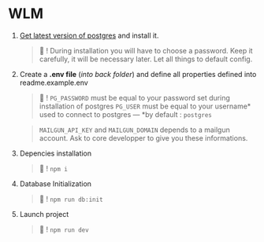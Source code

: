 # WLM

1.  [Get latest version of postgres](https://www.enterprisedb.com/downloads/postgres-postgresql-downloads) and install it.

    > :rice: !
    > During installation you will have to choose a password. Keep it carefully, it will be necessary later. Let all things to default config.

2.  Create a **.env file** (_into back folder_) and define all properties defined into readme.example.env

    > :rice_ball: !
    > `PG_PASSWORD` must be equal to your password set during installation of postgres
    > `PG_USER` must be equal to your username* used to connect to postgres — *by default : `postgres`

    > `MAILGUN_API_KEY` and `MAILGUN_DOMAIN` depends to a mailgun account. Ask to core developper to give you these informations.

3.  Depencies installation

    > :rice_cracker: !
    > `npm i`

4.  Database Initialization
    > :fish_cake: !
    > `npm run db:init`
5.  Launch project
    > :ramen: !
    > `npm run dev`
